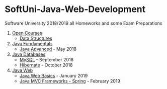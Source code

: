 # SoftUni-Java-Web-Development
Software University 2018/2019 all Homeworks and some Exam Preparations

1. [Open Courses](https://github.com/mdamyanova/SoftUni-Java-Web-Development/tree/master/00.Open%20Courses)
   * [Data Structures](https://github.com/mdamyanova/SoftUni-Java-Web-Development/tree/master/00.Open%20Courses/Data%20Structures)
1. [Java Fundamentals](https://github.com/mdamyanova/SoftUni-Java-Web-Development/tree/master/01.Java%20Fundamentals)
   * [Java Advanced](https://github.com/mdamyanova/SoftUni-Java-Web-Development/tree/master/01.Java%20Fundamentals/01.Java%20Advanced) - May 2018
1. [Java Databases]()
   * [MySQL]() - September 2018
   * [Hibernate]() - October 2018
1. [Java Web]()
   * [Java Web Basics]() - January 2019
   * [Java MVC Frameworks - Spring]() - February 2019
